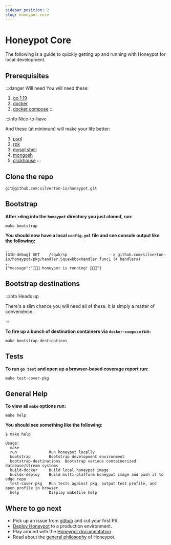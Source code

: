 ```yaml
---
sidebar_position: 2
slug: honeypot-core
---
```


# Honeypot Core

The following is a guide to quickly getting up and running with Honeypot for local development.

## Prerequisites

:::danger Will need
You will need these:

1. [go 1.19](https://go.dev/blog/go1.19)
2. [docker](https://docs.docker.com/get-docker/)
3. [docker compose](https://docs.docker.com/compose/)
:::


:::info Nice-to-have

And these (at minimum) will make your life better:

1. [psql](https://www.postgresql.org/docs/current/app-psql.html)
2. [rpk](https://docs.redpanda.com/docs/quickstart/)
3. [mysql shell](https://dev.mysql.com/doc/mysql-shell/8.0/en/mysql-shell-install.html)
4. [mongosh](https://www.mongodb.com/docs/mongodb-shell/)
5. [clickhouse](https://clickhouse.com/docs/en/getting-started/install)
:::



## Clone the repo

    git@github.com:silverton-io/honeypot.git


## Bootstrap


**After `cd`ing into the `honeypot` directory you just cloned, run:**

    make bootstrap

**You should now have a local `config.yml` file and see console output like the following:**

```
...
[GIN-debug] GET    /sqwk/sp                  --> github.com/silverton-io/honeypot/pkg/handler.SquawkboxHandler.func1 (4 handlers)
...
{"message":"🍯🍯🍯 honeypot is running! 🍯🍯🍯"}
```


## Bootstrap destinations

:::info Heads up

There's a slim chance you will need all of these. It is simply a matter of convenience.

:::


**To fire up a bunch of destination containers via `docker-compose` run:**

    make bootstrap-destinations


## Tests

**To run `go test` and open up a browser-based coverage report run:**

    make test-cover-pkg


## General Help

**To view all `make` options run:**

    make help

**You should see something like the following:**

```
$ make help

Usage:
  make
  run              Run honeypot locally
  bootstrap        Bootstrap development environment
  bootstrap-destinations  Bootstrap various containerized database/stream systems
  build-docker     Build local honeypot image
  buildx-deploy    Build multi-platform honeypot image and push it to edge repo
  test-cover-pkg   Run tests against pkg, output test profile, and open profile in browser
  help             Display makefile help
```

## Where to go next

- Pick up an issue from [github](https://github.com/silverton-io/honeypot/issues) and cut your first PR.
- [Deploy Honeypot](/production-deployment/gcp) to a production environment.
- Play around with the [Honeypot documentation](/developing/documentation-site).
- Read about the [general philosophy](/introduction/philosophy) of Honeypot.
